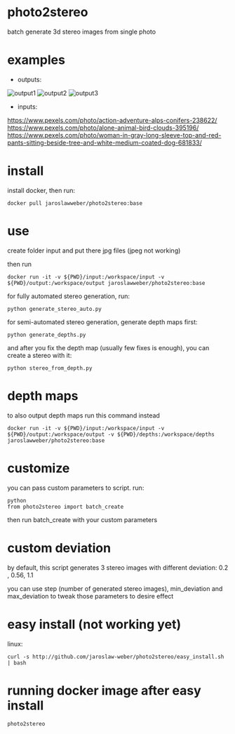# photo2stereo

batch generate 3d stereo images from single photo

# examples


- outputs:

![output1](/examples/output1.jpg)
![output2](/examples/output2.jpg)
![output3](/examples/output3.jpg)

- inputs:

https://www.pexels.com/photo/action-adventure-alps-conifers-238622/
https://www.pexels.com/photo/alone-animal-bird-clouds-395196/
https://www.pexels.com/photo/woman-in-gray-long-sleeve-top-and-red-pants-sitting-beside-tree-and-white-medium-coated-dog-681833/

# install

install docker, then run:

```
docker pull jaroslawweber/photo2stereo:base
```

# use

create folder input and put there jpg files (jpeg not working)

then run

```
docker run -it -v ${PWD}/input:/workspace/input -v ${PWD}/output:/workspace/output jaroslawweber/photo2stereo:base
```

for fully automated stereo generation, run:

```
python generate_stereo_auto.py
```

for semi-automated stereo generation, generate depth maps first:

```
python generate_depths.py
```

and after you fix the depth map (usually few fixes is enough), you can create a stereo with it:

```
python stereo_from_depth.py
```

# depth maps

to also output depth maps run this command instead
```
docker run -it -v ${PWD}/input:/workspace/input -v ${PWD}/output:/workspace/output -v ${PWD}/depths:/workspace/depths jaroslawweber/photo2stereo:base
```

# customize

you can pass custom parameters to script. run:
```
python
from photo2stereo import batch_create
```

then run batch_create with your custom parameters

# custom deviation

by default, this script generates 3 stereo images with different deviation:
0.2 , 0.56, 1.1

you can use step (number of generated stereo images), min_deviation and max_deviation to tweak those parameters to desire effect

# easy install (not working yet)

linux:

```
curl -s http://github.com/jaroslaw-weber/photo2stereo/easy_install.sh | bash
```

# running docker image after easy install

```
photo2stereo
```
